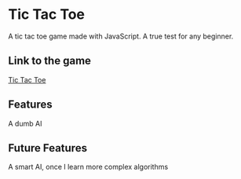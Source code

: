 # Tic Tac Toe

A tic tac toe game made with JavaScript. A true test for any beginner.

## Link to the game

[Tic Tac Toe](https://tevissaur.github.io/orange-blossom)

## Features

A dumb AI

## Future Features

A smart AI, once I learn more complex algorithms
